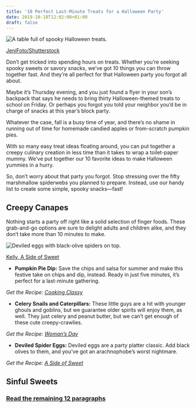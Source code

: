 ```yaml
---
title: '10 Perfect Last-Minute Treats for a Halloween Party'
date: 2019-10-10T12:02:00+01:00
draft: false
---
```


![A table full of spooky Halloween treats.](https://www.lifesavvy.com/p/uploads/2019/10/1d8d087a-e1570293632346.jpg)

[JeniFoto/Shutterstock](https://www.shutterstock.com/image-photo/healthy-halloween-fruit-snacks-selection-fun-1498200437)

Don’t get tricked into spending hours on treats. Whether you’re seeking spooky sweets or savory snacks, we’ve got 10 things you can throw together fast. And they’re all perfect for that Halloween party you forgot all about.

Maybe it’s Thursday evening, and you just found a flyer in your son’s backpack that says he needs to bring thirty Halloween-themed treats to school on Friday. Or perhaps you forgot you told your neighbor you’d be in charge of snacks at this year’s block party.

Whatever the case, fall is a busy time of year, and there’s no shame in running out of time for homemade candied apples or from-scratch pumpkin pies.

With so many easy treat ideas floating around, you can put together a creepy culinary creation in less time than it takes to wrap a toilet-paper mummy. We’ve put together our 10 favorite ideas to make Halloween yummies in a hurry.

So, don’t worry about that party you forgot. Stop stressing over the fifty marshmallow spiderwebs you planned to prepare. Instead, use our handy list to create some simple, spooky snacks—fast!

Creepy Canapes
--------------

Nothing starts a party off right like a solid selection of finger foods. These grab-and-go options are sure to delight adults and children alike, and they don’t take more than 10 minutes to make.

![Deviled eggs with black-olive spiders on top. ](https://asideofsweet.com/wp-content/uploads/2012/10/Party-Halloween-Deviled-Eggs-Spiders-Recipe-5411c.jpg)

[Kelly, A Side of Sweet](https://asideofsweet.com/wp-content/uploads/2012/10/Party-Halloween-Deviled-Eggs-Spiders-Recipe-5411c.jpg)

*   **Pumpkin Pie Dip:** Save the chips and salsa for summer and make this festive take on chips and dip, instead. Ready in just five minutes, it’s perfect for a last-minute gathering.

_Get the Recipe:_ [_Cooking Classy_](https://www.cookingclassy.com/pumpkin-pie-dip-a-5-minute-recipe/)

*   **Celery Snails and Caterpillars:** These little guys are a hit with younger ghouls and goblins, but we guarantee older spirits will enjoy them, as well. They just celery and peanut butter, but we can’t get enough of these cute creepy-crawlies.

_Get the Recipe:_ [_Woman’s Day_](https://www.womansday.com/food-recipes/food-drinks/recipes/a55811/celery-snails-caterpillars-recipe/)

*   **Deviled Spider Eggs:** Deviled eggs are a party platter classic. Add black olives to them, and you’ve got an arachnophobe’s worst nightmare.

_Get the Recipe:_ [_A Side of Sweet_](https://asideofsweet.com/halloween-deviled-eggs-recipe/)

Sinful Sweets
-------------

### [Read the remaining 12 paragraphs](https://www.lifesavvy.com/10557/10-perfect-last-minute-treats-for-a-halloween-party/)